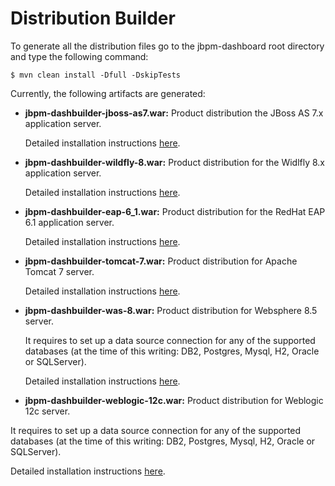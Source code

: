 Distribution Builder
==========================

To generate all the distribution files go to the jbpm-dashboard root directory and type the following command:

    $ mvn clean install -Dfull -DskipTests

Currently, the following artifacts are generated:

* **jbpm-dashbuilder-jboss-as7.war:**  Product distribution the JBoss AS 7.x application server.

  Detailed installation instructions [here](https://github.com/droolsjbpm/jbpm-dashboard/blob/master/jbpm-dashboard-distributions/src/main/jbossas7/README.md).

* **jbpm-dashbuilder-wildfly-8.war:**  Product distribution for the Widlfly 8.x application server.

  Detailed installation instructions [here](https://github.com/droolsjbpm/jbpm-dashboard/blob/master/jbpm-dashboard-distributions/src/main/wildfly8/README.md).

* **jbpm-dashbuilder-eap-6_1.war:**  Product distribution for the RedHat EAP 6.1 application server.

  Detailed installation instructions [here](https://github.com/droolsjbpm/jbpm-dashboard/blob/master/jbpm-dashboard-distributions/src/main/eap6_1/README.md).

* **jbpm-dashbuilder-tomcat-7.war:**  Product distribution for Apache Tomcat 7 server.

  Detailed installation instructions [here](https://github.com/droolsjbpm/jbpm-dashboard/blob/master/jbpm-dashboard-distributions/src/main/tomcat7/README.md).

* **jbpm-dashbuilder-was-8.war:**  Product distribution for Websphere 8.5 server.

  It requires to set up a data source connection for any of the supported databases (at the time of this writing: DB2, Postgres, Mysql, H2, Oracle or SQLServer).

  Detailed installation instructions [here](https://github.com/droolsjbpm/jbpm-dashboard/blob/master/jbpm-dashboard-distributions/src/main/was8/README.md).

* **jbpm-dashbuilder-weblogic-12c.war:**  Product distribution for Weblogic 12c server.

It requires to set up a data source connection for any of the supported databases (at the time of this writing: DB2, Postgres, Mysql, H2, Oracle or SQLServer).

Detailed installation instructions [here](https://github.com/droolsjbpm/jbpm-dashboard/blob/master/jbpm-dashboard-distributions/src/main/weblogic12c/README.md).